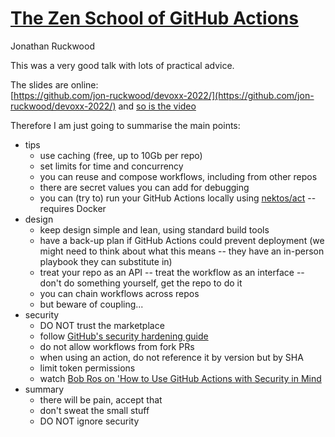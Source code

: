 # [The Zen School of GitHub Actions](https://www.devoxx.co.uk/talk/?id=6468)
Jonathan Ruckwood

This was a very good talk with lots of practical advice.  

The slides are online:  
[https://github.com/jon-ruckwood/devoxx-2022/](https://github.com/jon-ruckwood/devoxx-2022/) 
and [so is the video](https://www.youtube.com/watch?v=J0X82xUApD4)

Therefore I am just going to summarise the main points:
* tips
  * use caching (free, up to 10Gb per repo)
  * set limits for time and concurrency
  * you can reuse and compose workflows, including from other repos
  * there are secret values you can add for debugging
  * you can (try to) run your GitHub Actions locally using [nektos/act](https://github.com/nektos/act) -- requires Docker
* design
  * keep design simple and lean, using standard build tools
  * have a back-up plan if GitHub Actions could prevent deployment (we might need to think about what this means -- they have an in-person playbook they can substitute in)
  * treat your repo as an API -- treat the workflow as an interface -- don't do something yourself, get the repo to do it
  * you can chain workflows across repos
  * but beware of coupling...
* security
  * DO NOT trust the marketplace
  * follow [GitHub's security hardening guide](https://docs.github.com/en/actions/security-guides/security-hardening-for-github-actions)
  * do not allow workflows from fork PRs
  * when using an action, do not reference it by version but by SHA
  * limit token permissions
  * watch [Bob Ros on 'How to Use GitHub Actions with Security in Mind](https://www.youtube.com/watch?v=Ers-LcA7Nmc)
* summary
  * there will be pain, accept that
  * don't sweat the small stuff
  * DO NOT ignore security

